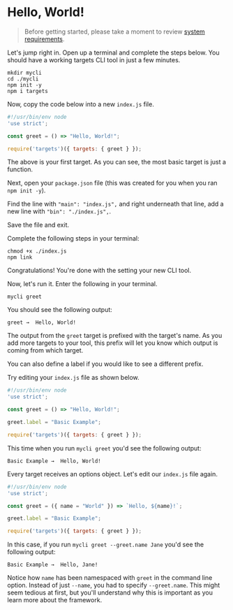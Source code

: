 # Hello, World!

> Before getting started, please take a moment to review [system requirements](../usage/System_Requirements.md).

Let's jump right in. Open up a terminal and complete the steps below. You should have a working targets CLI tool in just a few minutes.

```
mkdir mycli
cd ./mycli
npm init -y
npm i targets
```

Now, copy the code below into a new `index.js` file.

```js
#!/usr/bin/env node
'use strict';

const greet = () => "Hello, World!";

require('targets')({ targets: { greet } });
```

The above is your first target. As you can see, the most basic target is just a function.

Next, open your `package.json` file (this was created for you when you ran `npm init -y`).

Find the line with `"main": "index.js",` and right underneath that line, add a new line with `"bin": "./index.js",`.

Save the file and exit.

Complete the following steps in your terminal:

```
chmod +x ./index.js
npm link
```

Congratulations! You're done with the setting your new CLI tool.

Now, let's run it. Enter the following in your terminal.

```
mycli greet
```

You should see the following output:

```text
greet →  Hello, World!
```

The output from the `greet` target is prefixed with the target's name. As you add more targets to your tool, this prefix will let you know which output is coming from which target.

You can also define a label if you would like to see a different prefix.

Try editing your `index.js` file as shown below.

```js
#!/usr/bin/env node
'use strict';

const greet = () => "Hello, World!";

greet.label = "Basic Example";

require('targets')({ targets: { greet } });
```

This time when you run `mycli greet` you'd see the following output:

```text
Basic Example →  Hello, World!
```

Every target receives an options object. Let's edit our `index.js` file again.

```js
#!/usr/bin/env node
'use strict';

const greet = ({ name = "World" }) => `Hello, ${name}!`;

greet.label = "Basic Example";

require('targets')({ targets: { greet } });
```

In this case, if you run `mycli greet --greet.name Jane` you'd see the following output:

```text
Basic Example →  Hello, Jane!
```

Notice how `name` has been namespaced with `greet` in the command line option. Instead of just `--name`, you had to specify `--greet.name`. This might seem tedious at first, but you'll understand why this is important as you learn more about the framework.
